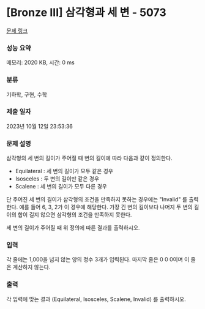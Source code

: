 # [Bronze III] 삼각형과 세 변 - 5073 

[문제 링크](https://www.acmicpc.net/problem/5073) 

### 성능 요약

메모리: 2020 KB, 시간: 0 ms

### 분류

기하학, 구현, 수학

### 제출 일자

2023년 10월 12일 23:53:36

### 문제 설명

<p style="user-select: auto;">삼각형의 세 변의 길이가 주어질 때 변의 길이에 따라 다음과 같이 정의한다.</p>

<ul style="user-select: auto;">
	<li style="user-select: auto;">Equilateral :  세 변의 길이가 모두 같은 경우</li>
	<li style="user-select: auto;">Isosceles : 두 변의 길이만 같은 경우</li>
	<li style="user-select: auto;">Scalene : 세 변의 길이가 모두 다른 경우</li>
</ul>

<p style="user-select: auto;">단 주어진 세 변의 길이가 삼각형의 조건을 만족하지 못하는 경우에는 "Invalid" 를 출력한다. 예를 들어 6, 3, 2가 이 경우에 해당한다. 가장 긴 변의 길이보다 나머지 두 변의 길이의 합이 길지 않으면 삼각형의 조건을 만족하지 못한다.</p>

<p style="user-select: auto;">세 변의 길이가 주어질 때 위 정의에 따른 결과를 출력하시오.</p>

### 입력 

 <p style="user-select: auto;">각 줄에는 1,000을 넘지 않는 양의 정수 3개가 입력된다. 마지막 줄은 0 0 0이며 이 줄은 계산하지 않는다.</p>

### 출력 

 <p style="user-select: auto;">각 입력에 맞는 결과 (Equilateral, Isosceles, Scalene, Invalid) 를 출력하시오.</p>

